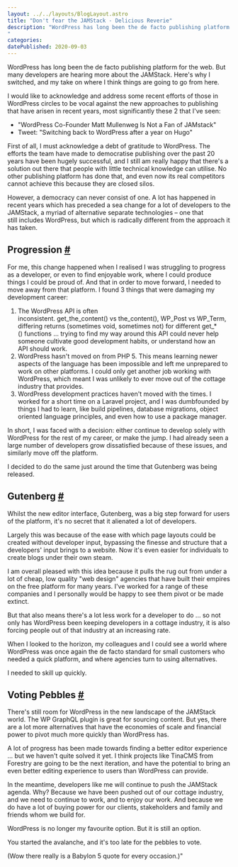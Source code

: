 ```yaml
---
layout: ../../layouts/BlogLayout.astro
title: "Don't fear the JAMStack - Delicious Reverie"
description: "WordPress has long been the de facto publishing platform for the web. But many developers are hearing more about the JAMStack. Here's why I switched, and my take on where I think things are going to go from here.
"
categories:
datePublished: 2020-09-03
---
```

WordPress has long been the de facto publishing platform for the web. But many developers are hearing more about the JAMStack. Here's why I switched, and my take on where I think things are going to go from here.

I would like to acknowledge and address some recent efforts of those in WordPress circles to be vocal against the new approaches to publishing that have arisen in recent years, most significantly these 2 that I've seen:

-   "WordPress Co-Founder Matt Mullenweg Is Not a Fan of JAMstack"
-   Tweet: "Switching back to WordPress after a year on Hugo"

First of all, I must acknowledge a debt of gratitude to WordPress. The efforts the team have made to democratise publishing over the past 20 years have been hugely successful, and I still am really happy that there's a solution out there that people with little technical knowledge can utilise. No other publishing platform has done that, and even now its real competitors cannot achieve this because they are closed silos.

However, a democracy can never consist of one. A lot has happened in recent years which has preceded a sea change for a lot of developers to the JAMStack, a myriad of alternative separate technologies – one that still includes WordPress, but which is radically different from the approach it has taken.

## Progression [#](https://deliciousreverie.co.uk/posts/dont-fear-jamstack/#progression)

For me, this change happened when I realised I was struggling to progress as a developer, or even to find enjoyable work, where I could produce things I could be proud of. And that in order to move forward, I needed to move away from that platform. I found 3 things that were damaging my development career:

1.  The WordPress API is often inconsistent. get\_the\_content() vs the\_content(), WP\_Post vs WP\_Term, differing returns (sometimes void, sometimes not) for different get\_\*() functions ... trying to find my way around this API could never help someone cultivate good development habits, or understand how an API should work.
2.  WordPress hasn't moved on from PHP 5. This means learning newer aspects of the language has been impossible and left me unprepared to work on other platforms. I could only get another job working with WordPress, which meant I was unlikely to ever move out of the cottage industry that provides.
3.  WordPress development practices haven't moved with the times. I worked for a short time on a Laravel project, and I was dumbfounded by things I had to learn, like build pipelines, database migrations, object oriented language principles, and even how to use a package manager.

In short, I was faced with a decision: either continue to develop solely with WordPress for the rest of my career, or make the jump. I had already seen a large number of developers grow dissatisfied because of these issues, and similarly move off the platform.

I decided to do the same just around the time that Gutenberg was being released.

## Gutenberg [#](https://deliciousreverie.co.uk/posts/dont-fear-jamstack/#gutenberg)

Whilst the new editor interface, Gutenberg, was a big step forward for users of the platform, it's no secret that it alienated a lot of developers.

Largely this was because of the ease with which page layouts could be created without developer input, bypassing the finesse and structure that a developers' input brings to a website. Now it's even easier for individuals to create blogs under their own steam.

I am overall pleased with this idea because it pulls the rug out from under a lot of cheap, low quality "web design" agencies that have built their empires on the free platform for many years. I've worked for a range of these companies and I personally would be happy to see them pivot or be made extinct.

But that also means there's a lot less work for a developer to do ... so not only has WordPress been keeping developers in a cottage industry, it is also forcing people out of that industry at an increasing rate.

When I looked to the horizon, my colleagues and I could see a world where WordPress was once again the de facto standard for small customers who needed a quick platform, and where agencies turn to using alternatives.

I needed to skill up quickly.

## Voting Pebbles [#](https://deliciousreverie.co.uk/posts/dont-fear-jamstack/#voting-pebbles)

There's still room for WordPress in the new landscape of the JAMStack world. The WP GraphQL plugin is great for sourcing content. But yes, there are a lot more alternatives that have the economies of scale and financial power to pivot much more quickly than WordPress has.

A lot of progress has been made towards finding a better editor experience ... but we haven't quite solved it yet. I think projects like TinaCMS from Forestry are going to be the next iteration, and have the potential to bring an even better editing experience to users than WordPress can provide.

In the meantime, developers like me will continue to push the JAMStack agenda. Why? Because we have been pushed out of our cottage industry, and we need to continue to work, and to enjoy our work. And because we do have a lot of buying power for our clients, stakeholders and family and friends whom we build for.

WordPress is no longer my favourite option. But it is still an option.

You started the avalanche, and it's too late for the pebbles to vote.

(Wow there really is a Babylon 5 quote for every occasion.)"